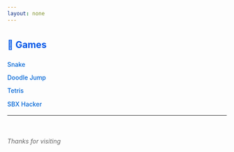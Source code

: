 ```yaml
---
layout: none
---
```


<style>
  body {
    font-family: -apple-system, BlinkMacSystemFont, "Segoe UI", Roboto, Helvetica, Arial, sans-serif;
    padding: 2rem;
    line-height: 1.6;
  }

  h2 {
    margin-top: 2rem;
    color: #0057e7;
  }

  ul {
    list-style: none;
    padding-left: 0;
  }

  li {
    margin: 0.5rem 0;
  }

  a {
    color: #0366d6;
    text-decoration: none;
    font-weight: 500;
  }

  a:hover {
    text-decoration: underline;
  }

  .footer {
    margin-top: 3rem;
    font-style: italic;
    color: #666;
  }
</style>

## 🐍 Games
- [Snake](https://jamezboi.github.io/snake.html)
- [Doodle Jump](https://jamezboi.github.io/game.html)
- [Tetris](https://jamezboi.github.io/tetris.html)
- [SBX Hacker](https://jamezboi.github.io/sbx_hacker.html)

---

<div class="footer">Thanks for visiting</div>
